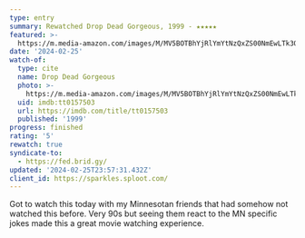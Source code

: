 ```yaml
---
type: entry
summary: Rewatched Drop Dead Gorgeous, 1999 - ★★★★★
featured: >-
  https://m.media-amazon.com/images/M/MV5BOTBhYjRlYmYtNzQxZS00NmEwLTk3OTAtNjU4MDEwMmUyZDczXkEyXkFqcGdeQXVyMTQxNzMzNDI@._V1_SX300.jpg
date: '2024-02-25'
watch-of:
  type: cite
  name: Drop Dead Gorgeous
  photo: >-
    https://m.media-amazon.com/images/M/MV5BOTBhYjRlYmYtNzQxZS00NmEwLTk3OTAtNjU4MDEwMmUyZDczXkEyXkFqcGdeQXVyMTQxNzMzNDI@._V1_SX300.jpg
  uid: imdb:tt0157503
  url: https://imdb.com/title/tt0157503
  published: '1999'
progress: finished
rating: '5'
rewatch: true
syndicate-to:
  - https://fed.brid.gy/
updated: '2024-02-25T23:57:31.432Z'
client_id: https://sparkles.sploot.com/
---
```

Got to watch this today with my Minnesotan friends that had somehow not watched this before. Very 90s but seeing them react to the MN specific jokes made this a great movie watching experience.
